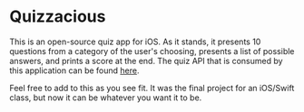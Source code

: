 # Quizzacious
This is an open-source quiz app for iOS. As it stands, it presents 10 questions from a category of the user's choosing, presents a list of possible answers, and prints a score at the end. The quiz API that is consumed by this application can be found [here](https://opentdb.com/).

Feel free to add to this as you see fit. It was the final project for an iOS/Swift class, but now it can be whatever you want it to be.
